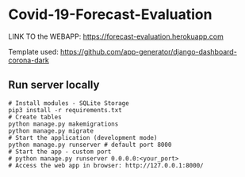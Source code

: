 # Covid-19-Forecast-Evaluation

LINK TO the WEBAPP: https://forecast-evaluation.herokuapp.com

Template used: https://github.com/app-generator/django-dashboard-corona-dark


## Run server locally
```console
# Install modules - SQLite Storage
pip3 install -r requirements.txt
# Create tables
python manage.py makemigrations
python manage.py migrate
# Start the application (development mode)
python manage.py runserver # default port 8000
# Start the app - custom port
# python manage.py runserver 0.0.0.0:<your_port>
# Access the web app in browser: http://127.0.0.1:8000/

```

